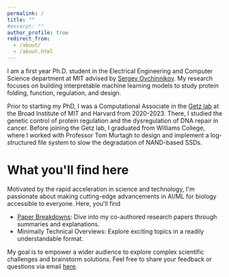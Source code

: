 ```yaml
---
permalink: /
title: ""
#excerpt: ""
author_profile: true
redirect_from: 
  - /about/
  - /about.html
---
```


I am a first year Ph.D. student in the Electrical Engineering and
Computer Science department at MIT advised by [Sergey
Ovchinnikov](https://www.solab.org/ "Solab Website"). My research focuses on building interpretable machine learning models to study
protein folding, function, regulation, and design.

Prior to starting my PhD, I was a Computational Associate in the [Getz
lab](https://getzlab.org/ "Getz Lab Website") at the Broad Institute of MIT and Harvard from
2020-2023. There, I studied the genetic control of protein
regulation and the dysregulation of  DNA repair in
cancer. Before joining the Getz lab, I graduated from Williams
College, where I worked with Professor Tom Murtagh to design and
implement a
log-structured file system to slow the degradation of NAND-based
SSDs.

What you'll find here
======
Motivated by the rapid acceleration in science and technology, I'm
passionate about making cutting-edge advancements in AI/ML for biology
accessible to everyone. Here, you'll find 
* [Paper Breakdowns](https://yoakiyama.github.io/paper-breakdowns/):
  Dive into my co-authored research papers through summaries and
  explanations. 
* Minimally Technical
  Overviews:
  Explore exciting topics in a readily understandable format.
  
My goal is to empower a wider audience to explore complex scientific
challenges and brainstorm solutions. Feel free to share your feedback
or questions via email [here](mailto:yo_aki@mit.edu).
